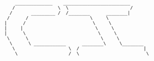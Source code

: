 
<pre>
    ______________    _________________________
   /                \  \                       /
  /       _________ /  /________      ________|
 /      /                       \     \
|      /                         \     \
|     |                           \     \
|      \                           \     \
 \      \                           \     \
  \      \ ____________      ________\     \________
   \                    \  /                        |
    \ _________________ /  \ ________________________\
</pre>
